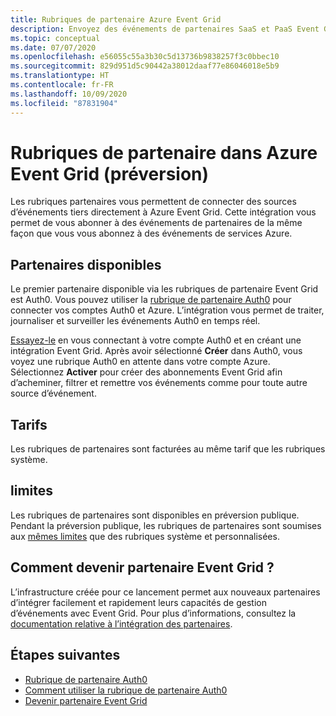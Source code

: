 ```yaml
---
title: Rubriques de partenaire Azure Event Grid
description: Envoyez des événements de partenaires SaaS et PaaS Event Grid tiers directement à des services Azure avec Azure Event Grid.
ms.topic: conceptual
ms.date: 07/07/2020
ms.openlocfilehash: e56055c55a3b30c5d13736b9838257f3c0bbec10
ms.sourcegitcommit: 829d951d5c90442a38012daaf77e86046018e5b9
ms.translationtype: HT
ms.contentlocale: fr-FR
ms.lasthandoff: 10/09/2020
ms.locfileid: "87831904"
---
```

# <a name="partner-topics-in-azure-event-grid-preview"></a>Rubriques de partenaire dans Azure Event Grid (préversion)
Les rubriques partenaires vous permettent de connecter des sources d’événements tiers directement à Azure Event Grid. Cette intégration vous permet de vous abonner à des événements de partenaires de la même façon que vous vous abonnez à des événements de services Azure. 

## <a name="available-partners"></a>Partenaires disponibles
Le premier partenaire disponible via les rubriques de partenaire Event Grid est Auth0. Vous pouvez utiliser la [rubrique de partenaire Auth0](auth0-overview.md) pour connecter vos comptes Auth0 et Azure. L’intégration vous permet de traiter, journaliser et surveiller les événements Auth0 en temps réel.

[Essayez-le](auth0-how-to.md) en vous connectant à votre compte Auth0 et en créant une intégration Event Grid. Après avoir sélectionné **Créer** dans Auth0, vous voyez une rubrique Auth0 en attente dans votre compte Azure. Sélectionnez **Activer** pour créer des abonnements Event Grid afin d’acheminer, filtrer et remettre vos événements comme pour toute autre source d’événement.

## <a name="pricing"></a>Tarifs
Les rubriques de partenaires sont facturées au même tarif que les rubriques système.

## <a name="limits"></a>limites
Les rubriques de partenaires sont disponibles en préversion publique. Pendant la préversion publique, les rubriques de partenaires sont soumises aux [mêmes limites](../azure-resource-manager/management/azure-subscription-service-limits.md#event-grid-limits) que des rubriques système et personnalisées.

## <a name="how-do-i-become-an-event-grid-partner"></a>Comment devenir partenaire Event Grid ?
L’infrastructure créée pour ce lancement permet aux nouveaux partenaires d’intégrer facilement et rapidement leurs capacités de gestion d’événements avec Event Grid. Pour plus d’informations, consultez la [documentation relative à l’intégration des partenaires](partner-onboarding-overview.md).

## <a name="next-steps"></a>Étapes suivantes

- [Rubrique de partenaire Auth0](auth0-overview.md)
- [Comment utiliser la rubrique de partenaire Auth0](auth0-how-to.md)
- [Devenir partenaire Event Grid](partner-onboarding-overview.md)